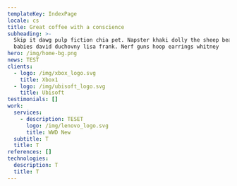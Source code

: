 ```yaml
---
templateKey: IndexPage
locale: cs
title: Great coffee with a conscience
subheading: >-
  Skip it dawg pulp fiction chia pet. Napster khaki dolly the sheep beanie
  babies david duchovny lisa frank. Nerf guns hoop earrings whitney
hero: /img/home-bg.png
news: TEST
clients:
  - logo: /img/xbox_logo.svg
    title: Xbox1
  - logo: /img/ubisoft_logo.svg
    title: Ubisoft
testimonials: []
work:
  services:
    - description: TESET
      logo: /img/lenovo_logo.svg
      title: WWD New
  subtitle: T
  title: T
references: []
technologies:
  description: T
  title: T
---
```


